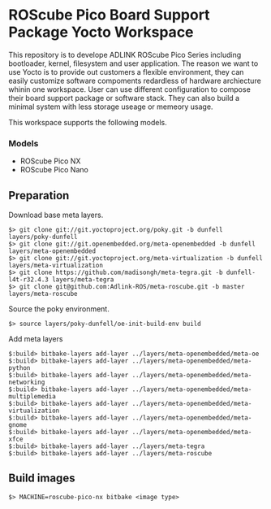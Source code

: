 # ROScube Pico Board Support Package Yocto Workspace

This repository is to develope ADLINK ROScube Pico Series including bootloader, kernel, filesystem and user application. The reason we want to use Yocto is to provide out customers a flexible environment, they can easily customize software compoments redardless of hardware archiecture whinin one workspace. User can use different configuration to compose their board support package or software stack. They can also build a minimal system with less storage useage or memeory usage. 

This workspace supports the following models.

### Models

* ROScube Pico NX
* ROScube Pico Nano

## Preparation

Download base meta layers.

```
$> git clone git://git.yoctoproject.org/poky.git -b dunfell layers/poky-dunfell
$> git clone git://git.openembedded.org/meta-openembedded -b dunfell layers/meta-openembedded
$> git clone git://git.yoctoproject.org/meta-virtualization -b dunfell layers/meta-virtualization
$> git clone https://github.com/madisongh/meta-tegra.git -b dunfell-l4t-r32.4.3 layers/meta-tegra
$> git clone git@github.com:Adlink-ROS/meta-roscube.git -b master layers/meta-roscube
```

Source the poky environment.

```
$> source layers/poky-dunfell/oe-init-build-env build
```

Add meta layers
```
$:build> bitbake-layers add-layer ../layers/meta-openembedded/meta-oe
$:build> bitbake-layers add-layer ../layers/meta-openembedded/meta-python
$:build> bitbake-layers add-layer ../layers/meta-openembedded/meta-networking
$:build> bitbake-layers add-layer ../layers/meta-openembedded/meta-multiplemedia
$:build> bitbake-layers add-layer ../layers/meta-openembedded/meta-virtualization
$:build> bitbake-layers add-layer ../layers/meta-openembedded/meta-gnome
$:build> bitbake-layers add-layer ../layers/meta-openembedded/meta-xfce
$:build> bitbake-layers add-layer ../layers/meta-tegra
$:build> bitbake-layers add-layer ../layers/meta-roscube
```

## Build images

```
$> MACHINE=roscube-pico-nx bitbake <image type>
```